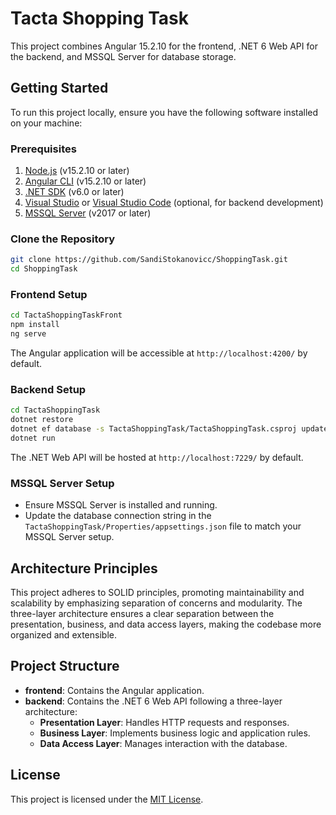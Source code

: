# Tacta Shopping Task

This project combines Angular 15.2.10 for the frontend, .NET 6 Web API for the backend, and MSSQL Server for database storage. 
## Getting Started

To run this project locally, ensure you have the following software installed on your machine:

### Prerequisites

1. [Node.js](https://nodejs.org/en/) (v15.2.10 or later)
2. [Angular CLI](https://cli.angular.io/) (v15.2.10 or later)
3. [.NET SDK](https://dotnet.microsoft.com/download/dotnet/6.0) (v6.0 or later)
4. [Visual Studio](https://visualstudio.microsoft.com/) or [Visual Studio Code](https://code.visualstudio.com/) (optional, for backend development)
5. [MSSQL Server](https://www.microsoft.com/en-us/sql-server/sql-server-downloads) (v2017 or later)

### Clone the Repository

```bash
git clone https://github.com/SandiStokanovicc/ShoppingTask.git
cd ShoppingTask
```

### Frontend Setup

```bash
cd TactaShoppingTaskFront
npm install
ng serve
```

The Angular application will be accessible at `http://localhost:4200/` by default.

### Backend Setup

```bash
cd TactaShoppingTask
dotnet restore
dotnet ef database -s TactaShoppingTask/TactaShoppingTask.csproj update
dotnet run
```

The .NET Web API will be hosted at `http://localhost:7229/` by default.

### MSSQL Server Setup

- Ensure MSSQL Server is installed and running.
- Update the database connection string in the `TactaShoppingTask/Properties/appsettings.json` file to match your MSSQL Server setup.

## Architecture Principles

This project adheres to SOLID principles, promoting maintainability and scalability by emphasizing separation of concerns and modularity. The three-layer architecture ensures a clear separation between the presentation, business, and data access layers, making the codebase more organized and extensible.

## Project Structure
- **frontend**: Contains the Angular application.
- **backend**: Contains the .NET 6 Web API following a three-layer architecture:
  - **Presentation Layer**: Handles HTTP requests and responses.
  - **Business Layer**: Implements business logic and application rules.
  - **Data Access Layer**: Manages interaction with the database.


## License

This project is licensed under the [MIT License](LICENSE).
